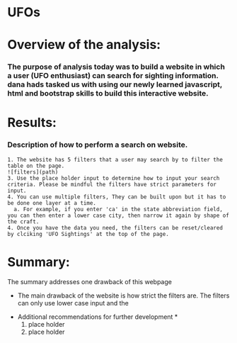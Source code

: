# UFOs
# Overview of the analysis:
  ### The purpose of analysis today was to build a website in which a user (UFO enthusiast) can search for sighting information. dana hads tasked us with using our newly learned javascript, html and bootstrap skills to build this interactive website.
    
# Results:
  ### Description of how to perform a search on website.
    1. The website has 5 filters that a user may search by to filter the table on the page. 
    ![filters](path)
    3. Use the place holder input to determine how to input your search criteria. Please be mindful the filters have strict parameters for input.
    4. You can use multiple filters, They can be built upon but it has to be done one layer at a time.
      a. For example, if you enter 'ca' in the state abbreviation field, you can then enter a lower case city, then narrow it again by shape of the craft.
    4. Once you have the data you need, the filters can be reset/cleared by clciking 'UFO Sightings' at the top of the page.
  
# Summary:
  The summary addresses one drawback of this webpage
  - The main drawback of the website is how strict the filters are. The filters can only use lower case input and the 

 * Additional recommendations for further development *
    1. place holder
    2. place holder

